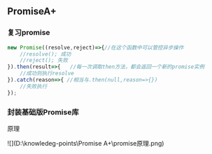 ## PromiseA+

### 复习promise

```js
new Promise((resolve,reject)=>{//在这个函数中可以管控异步操作
    //resolve(); 成功
    //reject(); 失败
}).then(result=>{ 	//每一次调取then方法，都会返回一个新的promise实例
    //成功则执行resolve
}).catch(reason=>{ //相当与.then(null,reason=>{})
	//失败执行    
});

```

### 封装基础版Promise库

原理

![](D:\knowledeg-points\Promise A+\promise原理.png)

```js

```



